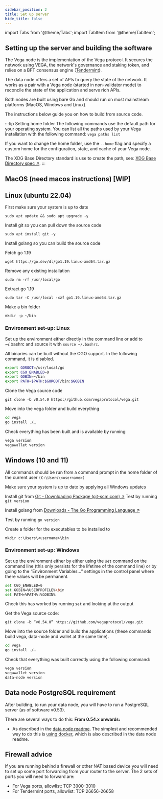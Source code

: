 ```yaml
---
sidebar_position: 2
title: Set up server
hide_title: false
---
```

import Tabs from '@theme/Tabs';
import TabItem from '@theme/TabItem';

## Setting up the server and building the software
The Vega node is the implementation of the Vega protocol. It secures the network using VEGA, the network's governance and staking token, and relies on a BFT consensus engine ([Tendermint](https://tendermint.com/)).

The data node offers a set of APIs to query the state of the network. It works as a pair with a Vega node (started in non-validator mode) to reconcile the state of the application and serve rich APIs.

Both nodes are built using bare Go and should run on most mainstream platforms (MacOS, Windows and Linux). 

The instructions below guide you on how to build from source code.

:::tip Setting home folder
The following commands use the default path for your operating system. You can list all the paths used by your Vega installation with the following command:
`vega paths list`

If you want to change the home folder, use the `--home` flag and specify a custom home for the configuration, state, and cache of your Vega node.

The XDG Base Directory standard is use to create the path, see: [XDG Base Directory spec ↗](https://specifications.freedesktop.org/basedir-spec/basedir-spec-latest.html).
:::

## MacOS (need macos instructions) [WIP]

## Linux (ubuntu 22.04)

First make sure your system is up to date
```
sudo apt update && sudo apt upgrade -y
```

Install git so you can pull down the source code
```
sudo apt install git -y
```

Install golang so you can build the source code

Fetch go 1.19
```
wget https://go.dev/dl/go1.19.linux-amd64.tar.gz
```

Remove any existing installation
```
sudo rm -rf /usr/local/go
```

Extract go 1.19
```
sudo tar -C /usr/local -xzf go1.19.linux-amd64.tar.gz
```

Make a bin folder
```
mkdir -p ~/bin
```

### Environment set-up: Linux
Set up the environment either directly in the command line or add to ~/.bashrc and source it with `source ~/.bashrc`. 

All binaries can be built without the CGO support. In the following command, it is disabled.

```bash
export GOROOT=/usr/local/go
export CGO_ENABLED=0
export GOBIN=~/bin
export PATH=$PATH:$GOROOT/bin:$GOBIN
```

Clone the Vega source code
```
git clone -b v0.54.0 https://github.com/vegaprotocol/vega.git
```

Move into the vega folder and build everything
```bash
cd vega
go install ./…
```

Check everything has been built and is available by running
```bash
vega version
vegawallet version
```

## Windows (10 and 11)
All commands should be run from a command prompt in the home folder of the current user `(C:\Users\<username>)`

Make sure your system is up to date by applying all Windows updates

Install git from [Git - Downloading Package (git-scm.com) ↗](https://git-scm.com/download/win)
Test by running `git version`

Install golang from [Downloads - The Go Programming Language ↗](https://go.dev/dl/)

Test by running `go version`

Create a folder for the executables to be installed to
```
mkdir c:\Users\<username>\bin
```

### Environment set-up: Windows
Set up the environment either by either using the `set` command on the command line (this only persists for the lifetime of the command line) or by going to the “Environment Variables…” settings in the control panel where there values will be permanent.

```bash
set CGO_ENABLED=0
set GOBIN=%USERPROFILE%\bin
set PATH=%PATH%:%GOBIN%
```

Check this has worked by running `set` and looking at the output

Get the Vega source code: 

```
git clone -b “v0.54.0” https://github.com/vegaprotocol/vega.git
```

Move into the source folder and build the applications (these commands build vega, data-node and wallet at the same time).

```bash
cd vega
go install ./…
```

Check that everything was built correctly using the following command:

```bash
vega version
vegawallet version
data-node version
```

## Data node PostgreSQL requirement
After building, to run your data node, you will have to run a PostgreSQL server (as of software v0.53).

There are several ways to do this:
**From 0.54.x onwards:**
- As described in the [data node readme](https://github.com/vegaprotocol/vega/blob/develop/datanode/README.md). The simplest and recommended way to do this is [using docker](https://github.com/vegaprotocol/vega/blob/develop/datanode/README.md#using-docker), which is also described in the data node readme.

## Firewall advice
If you are running behind a firewall or other NAT based device you will need to set up some port forwarding from your router to the server. The 2 sets of ports you will need to forward are:

* For Vega ports, allowlist: TCP 3000-3010
* For Tendermint ports, allowlist: TCP 26656-26658